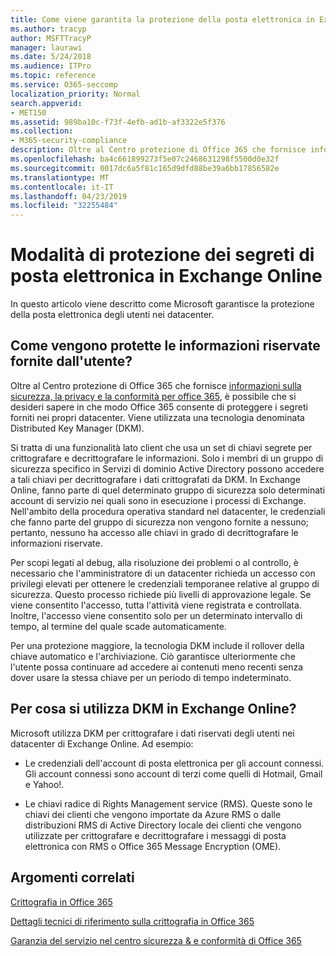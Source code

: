 ```yaml
---
title: Come viene garantita la protezione della posta elettronica in Exchange Online
ms.author: tracyp
author: MSFTTracyP
manager: laurawi
ms.date: 5/24/2018
ms.audience: ITPro
ms.topic: reference
ms.service: O365-seccomp
localization_priority: Normal
search.appverid:
- MET150
ms.assetid: 989ba10c-f73f-4efb-ad1b-af3322e5f376
ms.collection:
- M365-security-compliance
description: Oltre al Centro protezione di Office 365 che fornisce informazioni sulla sicurezza, la privacy e la conformità per Office 365, è possibile che si desideri sapere in che modo Office 365 consente di proteggere i segreti forniti nei propri datacenter. Viene utilizzata una tecnologia denominata Distributed Key Manager (DKM).
ms.openlocfilehash: ba4c661899273f5e07c2468631298f5500d0e32f
ms.sourcegitcommit: 0017dc6a5f81c165d9dfd88be39a6bb17856582e
ms.translationtype: MT
ms.contentlocale: it-IT
ms.lasthandoff: 04/23/2019
ms.locfileid: "32255484"
---
```

# <a name="how-exchange-online-secures-your-email-secrets"></a>Modalità di protezione dei segreti di posta elettronica in Exchange Online

In questo articolo viene descritto come Microsoft garantisce la protezione della posta elettronica degli utenti nei datacenter.
  
## <a name="how-do-we-secure-secret-information-provided-by-you"></a>Come vengono protette le informazioni riservate fornite dall'utente?

Oltre al Centro protezione di Office 365 che fornisce [informazioni sulla sicurezza, la privacy e la conformità per office 365](https://go.microsoft.com/fwlink/?linkid=874644), è possibile che si desideri sapere in che modo Office 365 consente di proteggere i segreti forniti nei propri datacenter. Viene utilizzata una tecnologia denominata Distributed Key Manager (DKM).
  
Si tratta di una funzionalità lato client che usa un set di chiavi segrete per crittografare e decrittografare le informazioni. Solo i membri di un gruppo di sicurezza specifico in Servizi di dominio Active Directory possono accedere a tali chiavi per decrittografare i dati crittografati da DKM. In Exchange Online, fanno parte di quel determinato gruppo di sicurezza solo determinati account di servizio nei quali sono in esecuzione i processi di Exchange. Nell'ambito della procedura operativa standard nel datacenter, le credenziali che fanno parte del gruppo di sicurezza non vengono fornite a nessuno; pertanto, nessuno ha accesso alle chiavi in grado di decrittografare le informazioni riservate.
  
Per scopi legati al debug, alla risoluzione dei problemi o al controllo, è necessario che l'amministratore di un datacenter richieda un accesso con privilegi elevati per ottenere le credenziali temporanee relative al gruppo di sicurezza. Questo processo richiede più livelli di approvazione legale. Se viene consentito l'accesso, tutta l'attività viene registrata e controllata. Inoltre, l'accesso viene consentito solo per un determinato intervallo di tempo, al termine del quale scade automaticamente.
  
Per una protezione maggiore, la tecnologia DKM include il rollover della chiave automatico e l'archiviazione. Ciò garantisce ulteriormente che l'utente possa continuare ad accedere ai contenuti meno recenti senza dover usare la stessa chiave per un periodo di tempo indeterminato.
  
## <a name="where-does-exchange-online-make-use-of-dkm"></a>Per cosa si utilizza DKM in Exchange Online?

Microsoft utilizza DKM per crittografare i dati riservati degli utenti nei datacenter di Exchange Online. Ad esempio:
  
- Le credenziali dell'account di posta elettronica per gli account connessi. Gli account connessi sono account di terzi come quelli di Hotmail, Gmail e Yahoo!.
    
- Le chiavi radice di Rights Management service (RMS). Queste sono le chiavi dei clienti che vengono importate da Azure RMS o dalle distribuzioni RMS di Active Directory locale dei clienti che vengono utilizzate per crittografare e decrittografare i messaggi di posta elettronica con RMS o Office 365 Message Encryption (OME).
    
## <a name="related-topics"></a>Argomenti correlati

[Crittografia in Office 365](encryption.md)
  
[Dettagli tecnici di riferimento sulla crittografia in Office 365](technical-reference-details-about-encryption.md)
  
[Garanzia del servizio nel centro sicurezza &amp; e conformità di Office 365](https://go.microsoft.com/fwlink/?linkid=874645)
  

